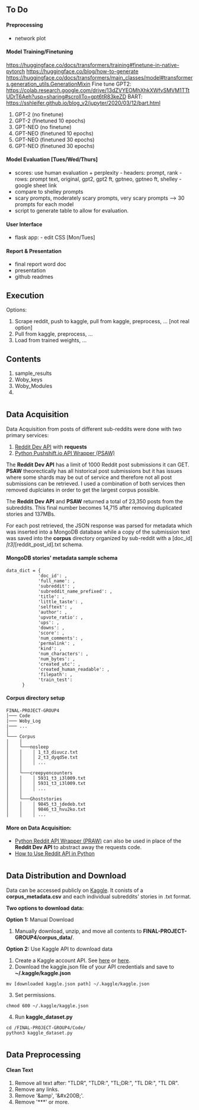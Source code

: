 ## To Do
#### Preprocessing
* network plot

#### Model Training/Finetuning
https://huggingface.co/docs/transformers/training#finetune-in-native-pytorch
https://huggingface.co/blog/how-to-generate
https://huggingface.co/docs/transformers/main_classes/model#transformers.generation_utils.GenerationMixin
Fine tune GPT2: https://colab.research.google.com/drive/13dZVYEOMhXhkXWfvSMVM1TTtUDrT6Aeh?usp=sharing#scrollTo=gpt6tR83keZD
BART: https://sshleifer.github.io/blog_v2/jupyter/2020/03/12/bart.html

1. GPT-2 (no finetune)
2. GPT-2 (finetuned 10 epochs)
3. GPT-NEO (no finetune)
4. GPT-NEO (finetuned 10 epochs)
5. GPT-NEO (finetuned 30 epochs)
6. GPT-NEO (finetuned 30 epochs)

#### Model Evaluation [Tues/Wed/Thurs]
* scores: use human evaluation + perplexity
      - headers: prompt, rank
      - rows: prompt text, original, gpt2, gpt2 ft, gptneo, gptneo ft, shelley
      - google sheet link
* compare to shelley prompts
* scary prompts, moderately scary prompts, very scary prompts --> 30 prompts for each model
* script to generate table to allow for evaluation.

#### User Interface
* flask app:
      - edit CSS [Mon/Tues]

#### Report & Presentation
* final report word doc
* presentation
* github readmes


## Execution
Options:
1. Scrape reddit, push to kaggle, pull from kaggle, preprocess, ... [not real option]
2. Pull from kaggle, preprocess, ...
3. Load from trained weights, ...

## Contents
1. sample_results
2. Woby_keys
3. Woby_Modules
4.

# <a name="data-acquisition"></a>
## Data Acquisition

Data Acquisition from posts of different sub-reddits were done with two primary services:

1. [Reddit Dev API](https://www.reddit.com/dev/api/) with **requests**
2. [Python Pushshift.io API Wrapper (PSAW)](https://psaw.readthedocs.io/en/latest/)

The **Reddit Dev API** has a limit of 1000 Reddit post submissions it can GET. **PSAW** theorectically has all historical post submissions but it has issues where some shards may be out of service and therefore not all post submissions can be retrieved. I used a combination of both services then removed duplciates in order to get the largest corpus possible. 

The **Reddit Dev API** and **PSAW** returned a total of 23,350 posts from the subreddits. This final number becomes 14,715 after removing duplicated stories and 137MBs.

For each post retrieved, the JSON response was parsed for metadata which was inserted into a MongoDB database while a copy of the submission text was saved into the **corpus** directory organized by sub-reddit with a [doc_id]_[t3]_[reddit_post_id].txt schema.

#### MongoDB stories' metadata sample schema

```
data_dict = {
            'doc_id': ,
            'full_name': ,
            'subreddit': ,
            'subreddit_name_prefixed': ,
            'title': ,
            'little_taste': ,
            'selftext': ,
            'author': ,
            'upvote_ratio': ,
            'ups': ,
            'downs': ,
            'score': ,
            'num_comments': ,
            'permalink': ,
            'kind': ,
            'num_characters': ,
            'num_bytes': ,
            'created_utc': ,
            'created_human_readable': ,
            'filepath': ,
            'train_test': 
      }
```

#### Corpus directory setup
```
FINAL-PROJECT-GROUP4
│─── Code
|─── Woby_Log
|─── ...
│
└─── Corpus
│    │
│    └───nosleep
│    │    │ 1_t3_diuucz.txt
│    │    │ 2_t3_dyqd5e.txt
│    │    │ ...
│    │
│    └───creepyencounters
│    │    │ 5931_t3_i3l009.txt
│    │    │ 5931_t3_i3l009.txt
│    │    │ ...
│    │
│    └───Ghoststories
│    │    │ 9845_t3_jdedeb.txt
│    │    │ 9846_t3_hvu2ko.txt
│    │    │ ...
```

#### More on Data Acquisition:
* [Python Reddit API Wrapper (PRAW)](https://praw.readthedocs.io/en/stable/) can also be used in place of the **Reddit Dev API** to abstract away the requests code.
* [How to Use Reddit API in Python](https://towardsdatascience.com/how-to-use-the-reddit-api-in-python-5e05ddfd1e5c)

# <a name="data-download"></a>
## Data Distribution and Download

Data can be accessed publicly on [Kaggle](https://www.kaggle.com/datasets/justjoshtings/spooky-reddit-stories). It conists of a **corpus_metadata.csv** and each individual subreddits' stories in .txt format.

**Two options to download data:**

**Option 1:** Manual Download
1. Manually download, unzip, and move all contents to **FINAL-PROJECT-GROUP4/corpus_data/**.

**Option 2:** Use Kaggle API to download data
1. Create a Kaggle account API. See [here](https://github.com/Kaggle/kaggle-api#api-credentials) or [here](https://adityashrm21.github.io/Setting-Up-Kaggle/).
2. Download the kaggle.json file of your API credentials and save to **~/.kaggle/kaggle.json**
```
mv [downloaded kaggle.json path] ~/.kaggle/kaggle.json
```
3. Set permissions.
```
chmod 600 ~/.kaggle/kaggle.json
```
4. Run **kaggle_dataset.py**
```
cd /FINAL-PROJECT-GROUP4/Code/
python3 kaggle_dataset.py
```

# <a name="data-preprocessing"></a>
## Data Preprocessing

#### Clean Text
1. Remove all text after: "TLDR", "TLDR:", "TL;DR:", "TL DR:", "TL DR".
2. Remove any links.
3. Remove '&amp', '&amp;#x200B;'.
4. Remove '***' or more.